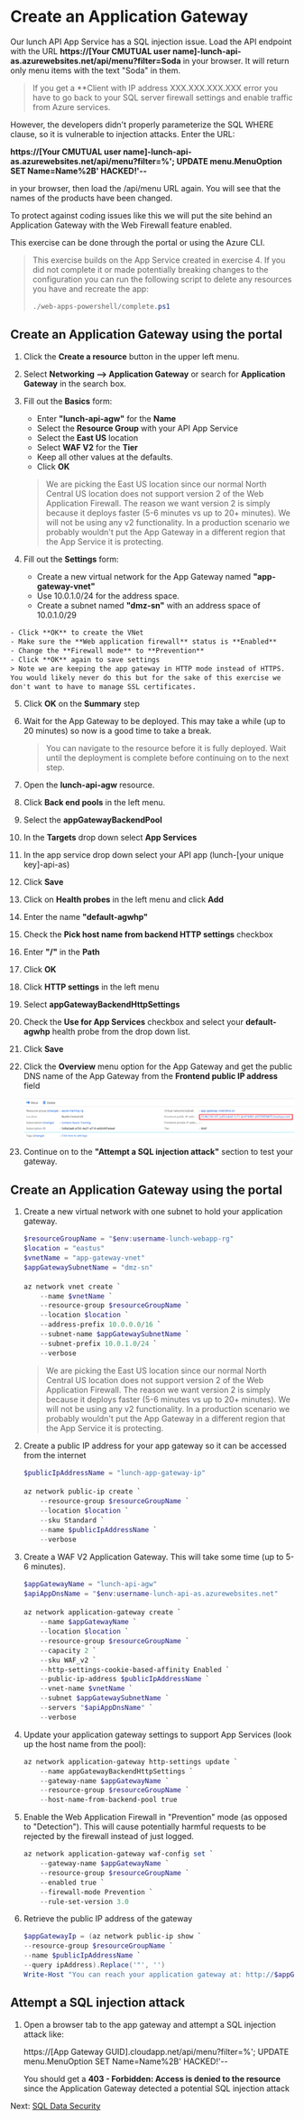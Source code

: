 
# Create an Application Gateway

Our lunch API App Service has a SQL injection issue.  Load the API endpoint with the URL
**https://[Your CMUTUAL user name]-lunch-api-as.azurewebsites.net/api/menu?filter=Soda**
in your browser.  It will return only menu items with the text "Soda" in them.

> If you get a **Client with IP address XXX.XXX.XXX.XXX error you have to go back to your SQL server firewall settings and enable traffic from Azure services.

However, the developers didn't properly parameterize the SQL WHERE clause, so it is vulnerable to injection attacks.  Enter the URL:

**https://[Your CMUTUAL user name]-lunch-api-as.azurewebsites.net/api/menu?filter=%'; UPDATE menu.MenuOption SET Name=Name%2B' HACKED!'--**

in your browser, then load the /api/menu URL again.  You will see that the names of the products have been changed.

To protect against coding issues like this we will put the site behind an Application Gateway with the Web Firewall feature enabled.

This exercise can be done through the portal or using the Azure CLI.

> This exercise builds on the App Service created in exercise 4. If you did not complete it or made potentially breaking changes to the configuration you can run the following script to delete any resources you have and recreate the app:
> ```powershell
> ./web-apps-powershell/complete.ps1
> ```

## Create an Application Gateway using the portal

1. Click the **Create a resource** button in the upper left menu.

2. Select **Networking --> Application Gateway** or search for **Application Gateway** in the search box.

3. Fill out the **Basics** form:
    - Enter **"lunch-api-agw"** for the **Name**
    - Select the **Resource Group** with your API App Service
    - Select the **East US** location
    - Select **WAF V2** for the **Tier**
    - Keep all other values at the defaults.
    - Click **OK**

    > We are picking the East US location since our normal North Central US location does not support version 2 of the Web Application Firewall.  The reason we want version 2 is simply because it deploys faster (5-6 minutes vs up to 20+ minutes). We will not be using any v2 functionality.  In a production scenario we probably wouldn't put the App Gateway in a different region that the App Service it is protecting.

4. Fill out the **Settings** form:
    - Create a new virtual network for the App Gateway named **"app-gateway-vnet"**
    - Use 10.0.1.0/24 for the address space.
    - Create a subnet named **"dmz-sn"** with an address space of 10.0.1.0/29
<!--
    > Application Gateway consumes one private IP address per instance, plus another private IP address if a private frontend IP configuration is configured. Also, Azure reserves the first four and last IP address in each subnet for internal usage. For example, if an application gateway is set to three instances and no private frontend IP, then a /29 subnet size or greater is needed. In this case, the application gateway uses three IP addresses. If you have three instances and an IP address for the private frontend IP configuration, then a /28 subnet size or greater is needed as four IP addresses are required.
-->
    - Click **OK** to create the VNet
    - Make sure the **Web application firewall** status is **Enabled**
    - Change the **Firewall mode** to **Prevention**
    - Click **OK** again to save settings
    > Note we are keeping the app gateway in HTTP mode instead of HTTPS. You would likely never do this but for the sake of this exercise we don't want to have to manage SSL certificates.

5. Click **OK** on the **Summary** step

6. Wait for the App Gateway to be deployed. This may take a while (up to 20 minutes) so now is a good time to take a break.

    > You can navigate to the resource before it is fully deployed. Wait until the deployment is complete before continuing on to the next step.

7. Open the **lunch-api-agw** resource.

8. Click **Back end pools** in the left menu.

9. Select the **appGatewayBackendPool**

10. In the **Targets** drop down select **App Services**

11. In the app service drop down select your API app (lunch-[your unique key]-api-as)

12. Click **Save**

13. Click on **Health probes** in the left menu and click **Add**

14. Enter the name **"default-agwhp"**

15. Check the **Pick host name from backend HTTP settings** checkbox

16. Enter **"/"** in the **Path**

17. Click **OK**

18. Click **HTTP settings** in the left menu

19. Select **appGatewayBackendHttpSettings**

20. Check the **Use for App Services** checkbox and select your **default-agwhp** health probe from the drop down list.

21. Click **Save**

13. Click the **Overview** menu option for the App Gateway and get the public DNS name of the App Gateway from the **Frontend public IP address** field

    ![Public DNS](images/app-gateway-dns.png)

14. Continue on to the **"Attempt a SQL injection attack"** section to test your gateway.

## Create an Application Gateway using the portal

1. Create a new virtual network with one subnet to hold your application gateway.

    ```powershell
    $resourceGroupName = "$env:username-lunch-webapp-rg"
    $location = "eastus"
    $vnetName = "app-gateway-vnet"
    $appGatewaySubnetName = "dmz-sn"

    az network vnet create `
        --name $vnetName `
        --resource-group $resourceGroupName `
        --location $location `
        --address-prefix 10.0.0.0/16 `
        --subnet-name $appGatewaySubnetName `
        --subnet-prefix 10.0.1.0/24 `
        --verbose
    ```

    > We are picking the East US location since our normal North Central US location does not support version 2 of the Web Application Firewall.  The reason we want version 2 is simply because it deploys faster (5-6 minutes vs up to 20+ minutes). We will not be using any v2 functionality.  In a production scenario we probably wouldn't put the App Gateway in a different region that the App Service it is protecting.

2. Create a public IP address for your app gateway so it can be accessed from the internet

    ```powershell
    $publicIpAddressName = "lunch-app-gateway-ip"

    az network public-ip create `
        --resource-group $resourceGroupName `
        --location $location `
        --sku Standard `
        --name $publicIpAddressName `
        --verbose
    ```

3. Create a WAF V2 Application Gateway. This will take some time (up to 5-6 minutes).

    ```powershell
    $appGatewayName = "lunch-api-agw"
    $apiAppDnsName = "$env:username-lunch-api-as.azurewebsites.net"

    az network application-gateway create `
        --name $appGatewayName `
        --location $location `
        --resource-group $resourceGroupName `
        --capacity 2 `
        --sku WAF_v2 `
        --http-settings-cookie-based-affinity Enabled `
        --public-ip-address $publicIpAddressName `
        --vnet-name $vnetName `
        --subnet $appGatewaySubnetName `
        --servers "$apiAppDnsName" `
        --verbose
    ```

4. Update your application gateway settings to support App Services (look up the host name from the pool):

    ```powershell
    az network application-gateway http-settings update `
        --name appGatewayBackendHttpSettings `
        --gateway-name $appGatewayName `
        --resource-group $resourceGroupName `
        --host-name-from-backend-pool true
    ```

5. Enable the Web Application Firewall in "Prevention" mode (as opposed to "Detection"). This will cause potentially harmful requests to be rejected by the firewall instead of just logged.

    ```powershell
    az network application-gateway waf-config set `
        --gateway-name $appGatewayName `
        --resource-group $resourceGroupName `
        --enabled true `
        --firewall-mode Prevention `
        --rule-set-version 3.0
    ```

6. Retrieve the public IP address of the gateway

    ```powershell
    $appGatewayIp = (az network public-ip show `
    --resource-group $resourceGroupName `
    --name $publicIpAddressName `
    --query ipAddress).Replace('"', '')
    Write-Host "You can reach your application gateway at: http://$appGatewayIp"
    ```

## Attempt a SQL injection attack

1. Open a browser tab to the app gateway and attempt a SQL injection attack like:

    https://[App Gateway GUID].cloudapp.net/api/menu?filter=%'; UPDATE menu.MenuOption SET Name=Name%2B' HACKED!'--

    You should get a **403 - Forbidden: Access is denied to the resource** since the Application Gateway detected a potential SQL injection attack

Next: [SQL Data Security](11-sql-data-security.md)
